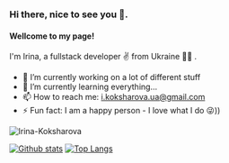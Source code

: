 ### Hi there, nice to see you 👋.
#### Wellcome to my page!
I'm Irina, a fullstack developer ✌️ from Ukraine 💛💙 .

- 🔭 I’m currently working on a lot of different stuff 
- 🌱 I’m currently learning everything... 
- 📫 How to reach me: i.koksharova.ua@gmail.com 
- ⚡ Fun fact:  I am a happy person - I love what I do 😜)) 

<p align=left> <img src=https://komarev.com/ghpvc/?username=Irina-Koksharova alt=Irina-Koksharova /> </p>

[![Github stats](https://github-readme-stats.vercel.app/api?username=Irina-Koksharova&show_icons=true&include_all_commits=true)](https://github.com/Irina-Koksharova/github-readme-stats)
[![Top Langs](https://github-readme-stats.vercel.app/api/top-langs/?username=Irina-Koksharova&layout=compact)](https://github.com/Irina-Koksharova/github-readme-stats)






